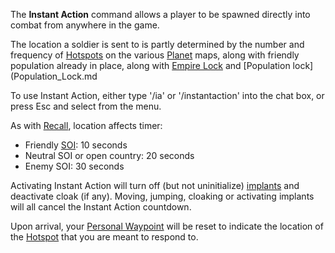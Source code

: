 The **Instant Action** command allows a player to be spawned directly into
combat from anywhere in the game.

The location a soldier is sent to is partly determined by the number and
frequency of [Hotspots](Hotspot.md) on the various
[Planet](../locations/Planet.md) maps, along with friendly population already in
place, along with [Empire Lock](Empire_Lock.md) and [Population
lock](Population_Lock.md

To use Instant Action, either type '/ia' or '/instantaction' into the chat box,
or press Esc and select from the menu.

As with [Recall](Recall.md), location affects timer:

- Friendly [SOI](../locations/Sphere_of_Influence.md): 10 seconds
- Neutral SOI or open country: 20 seconds
- Enemy SOI: 30 seconds

Activating Instant Action will turn off (but not uninitialize)
[implants](../implants/index.md) and deactivate cloak (if any). Moving,
jumping, cloaking or activating implants will all cancel the Instant Action
countdown.

Upon arrival, your [Personal Waypoint](Personal_Waypoint.md) will be reset to
indicate the location of the [Hotspot](Hotspot.md) that you are meant to respond
to.
